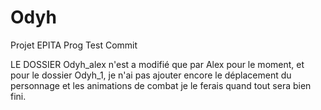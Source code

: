 # Odyh
Projet EPITA Prog
Test Commit

LE DOSSIER Odyh_alex n'est a modifié que par Alex pour le moment, et pour le dossier Odyh_1, je n'ai pas ajouter encore le déplacement du personnage et les animations de combat je le ferais quand tout sera bien fini.
